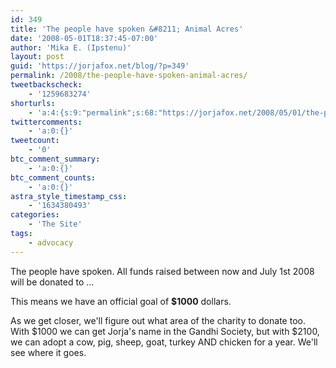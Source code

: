 ```yaml
---
id: 349
title: 'The people have spoken &#8211; Animal Acres'
date: '2008-05-01T18:37:45-07:00'
author: 'Mika E. (Ipstenu)'
layout: post
guid: 'https://jorjafox.net/blog/?p=349'
permalink: /2008/the-people-have-spoken-animal-acres/
tweetbackscheck:
    - '1259683274'
shorturls:
    - 'a:4:{s:9:"permalink";s:68:"https://jorjafox.net/2008/05/01/the-people-have-spoken-animal-acres/";s:7:"tinyurl";s:25:"http://tinyurl.com/koffat";s:4:"isgd";s:18:"http://is.gd/53CR2";s:5:"bitly";s:20:"http://bit.ly/6kvwow";}'
twittercomments:
    - 'a:0:{}'
tweetcount:
    - '0'
btc_comment_summary:
    - 'a:0:{}'
btc_comment_counts:
    - 'a:0:{}'
astra_style_timestamp_css:
    - '1634380493'
categories:
    - 'The Site'
tags:
    - advocacy
---
```


The people have spoken.  All funds raised between now and July 1st 2008 will be donated to ...

<a href="http://www.animalacres.org"></a>

This means we have an official goal of <b>$1000</b> dollars.

As we get closer, we'll figure out what area of the charity to donate too. With $1000 we can get Jorja's name in the Gandhi Society, but with $2100, we can adopt a cow, pig, sheep, goat, turkey AND chicken for a year. We'll see where it goes.